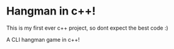 # Hangman in c++!
This is my first ever c++ project, so dont expect the best code :) 

A CLI hangman game in c++!
